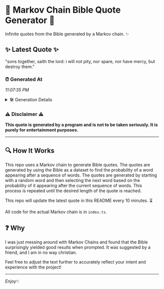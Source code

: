 # 📖 Markov Chain Bible Quote Generator 📖

Infinite quotes from the Bible generated by a Markov chain. ✨

## ✨ Latest Quote ✨
"sons together, saith the lord: i will not pity, nor spare, nor have mercy, but destroy them."

### ⏰ Generated At
*11:07:35 PM*

<details>
    <summary>🛠️ Generation Details</summary>
    <p>
        <strong>🌱 Seed:</strong> sons<br>
        <strong>🔄 Iterations:</strong> 16<br>
        <strong>📜 Context History:</strong><br>[ sons ]: together,<br>[ sons, together, ]: saith<br>[ sons, together,, saith ]: the<br>[ sons, together,, saith, the ]: lord:<br>[ sons, together,, saith, the, lord: ]: i<br>[ sons, together,, saith, the, lord:, i ]: will<br>[ together,, saith, the, lord:, i, will ]: not<br>[ saith, the, lord:, i, will, not ]: pity,<br>[ the, lord:, i, will, not, pity, ]: nor<br>[ lord:, i, will, not, pity,, nor ]: spare,<br>[ i, will, not, pity,, nor, spare, ]: nor<br>[ will, not, pity,, nor, spare,, nor ]: have<br>[ not, pity,, nor, spare,, nor, have ]: mercy,<br>[ pity,, nor, spare,, nor, have, mercy, ]: but<br>[ nor, spare,, nor, have, mercy,, but ]: destroy<br>[ spare,, nor, have, mercy,, but, destroy ]: them.<br>
    </p>
</details>

### ⚠️ Disclaimer ⚠️
**This quote is generated by a program and is not to be taken seriously. It is purely for entertainment purposes.**

---

## 🔍 How It Works

This repo uses a Markov chain to generate Bible quotes. The quotes are generated by using the Bible as a dataset to find the probability of a word appearing after a sequence of words. The quotes are generated by starting with a random word and then selecting the next word based on the probability of it appearing after the current sequence of words. This process is repeated until the desired length of the quote is reached.

This repo will update the latest quote in this README every 10 minutes. ⏳

All code for the actual Markov chain is in `index.ts`.

## ❓ Why

I was just messing around with Markov Chains and found that the Bible surprisingly yielded good results when prompted. 
It was suggested by a friend, and I am in no way christian.

Feel free to adjust the text further to accurately reflect your intent and experience with the project!

---

*Enjoy*✨
